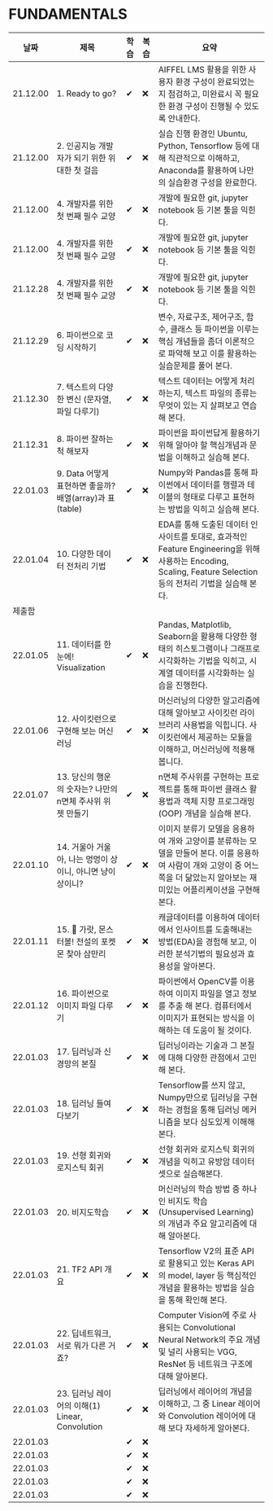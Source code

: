 # FUNDAMENTALS


|   날짜    |제목|학습|복습|요약|
|---|---|---|---|---|
|21.12.00|1. Ready to go?|✔|❌|AIFFEL LMS 활용을 위한 사용자 환경 구성이 완료되었는지 점검하고, 미완료시 꼭 필요한 환경 구성이 진행될 수 있도록 안내한다.|
|21.12.00|2. 인공지능 개발자가 되기 위한 위대한 첫 걸음|✔|❌|실습 진행 환경인 Ubuntu, Python, Tensorflow 등에 대해 직관적으로 이해하고, Anaconda를 활용하여 나만의 실습환경 구성을 완료한다.
|21.12.00|4. 개발자를 위한 첫 번째 필수 교양|✔|❌|개발에 필요한 git, jupyter notebook 등 기본 툴을 익힌다.|
|21.12.00|4. 개발자를 위한 첫 번째 필수 교양|✔|❌|개발에 필요한 git, jupyter notebook 등 기본 툴을 익힌다.|
|21.12.28|4. 개발자를 위한 첫 번째 필수 교양|✔|❌|개발에 필요한 git, jupyter notebook 등 기본 툴을 익힌다.|
|21.12.29|6. 파이썬으로 코딩 시작하기|✔|❌|변수, 자료구조, 제어구조, 함수, 클래스 등 파이썬을 이루는 핵심 개념들을 좀더 이론적으로 파악해 보고 이를 활용하는 실습문제를 풀어 본다.|
|21.12.30|7. 텍스트의 다양한 변신 (문자열, 파일 다루기)|✔|❌|텍스트 데이터는 어떻게 처리하는지, 텍스트 파일의 종류는 무엇이 있는 지 살펴보고 연습해 본다.|
|21.12.31|8. 파이썬 잘하는 척 해보자|✔|❌|파이썬을 파이썬답게 활용하기 위해 알아야 할 핵심개념과 문법을 이해하고 실습해 본다.|
|22.01.03|9. Data 어떻게 표현하면 좋을까? 배열(array)과 표(table)|✔|❌|Numpy와 Pandas를 통해 파이썬에서 데이터를 행렬과 테이블의 형태로 다루고 표현하는 방법을 익히고 실습해 본다.|
|22.01.04|10. 다양한 데이터 전처리 기법|✔|❌|EDA를 통해 도출된 데이터 인사이트를 토대로, 효과적인 Feature Engineering을 위해 사용하는 Encoding, Scaling, Feature Selection 등의 전처리 기법을 실습해 본다.
제출함|
|22.01.05|11. 데이터를 한눈에! Visualization|✔|❌|Pandas, Matplotlib, Seaborn을 활용해 다양한 형태의 히스토그램이나 그래프로 시각화하는 기법을 익히고, 시계열 데이터를 시각화하는 실습을 진행한다.|
|22.01.06|12. 사이킷런으로 구현해 보는 머신러닝|✔|❌|머신러닝의 다양한 알고리즘에 대해 알아보고 사이킷런 라이브러리 사용법을 익힙니다. 사이킷런에서 제공하는 모듈을 이해하고, 머신러닝에 적용해 봅니다.|
|22.01.07|13. 당신의 행운의 숫자는? 나만의 n면체 주사위 위젯 만들기|✔|❌|n면체 주사위를 구현하는 프로젝트를 통해 파이썬 클래스 활용법과 객체 지향 프로그래밍(OOP) 개념을 실습해 본다.|
|22.01.10|14. 거울아 거울아, 나는 멍멍이 상이니, 아니면 냥이 상이니?|✔|❌|이미지 분류기 모델을 응용하여 개와 고양이를 분류하는 모델을 만들어 본다. 이를 응용하여 사람이 개와 고양이 중 어느쪽을 더 닮았는지 알아보는 재미있는 어플리케이션을 구현해 본다.|
|22.01.11|15. 🦄 가랏, 몬스터볼! 전설의 포켓몬 찾아 삼만리|✔|❌|캐글데이터를 이용하여 데이터에서 인사이트를 도출해내는 방법(EDA)을 경험해 보고, 이러한 분석기법의 필요성과 효용성을 알아본다.|
|22.01.12|16. 파이썬으로 이미지 파일 다루기|✔|❌|파이썬에서 OpenCV를 이용하여 이미지 파일을 열고 정보를 추출 해 본다. 컴퓨터에서 이미지가 표현되는 방식을 이해하는 데 도움이 될 것이다.|
|22.01.03|17. 딥러닝과 신경망의 본질|✔|❌|딥러닝이라는 기술과 그 본질에 대해 다양한 관점에서 고민해 본다.|
|22.01.03|18. 딥러닝 들여다보기|✔|❌|Tensorflow를 쓰지 않고, Numpy만으로 딥러닝을 구현하는 경험을 통해 딥러닝 메커니즘을 보다 심도있게 이해해 본다.|
|22.01.03|19. 선형 회귀와 로지스틱 회귀|✔|❌|선형 회귀와 로지스틱 회귀의 개념을 익히고 유방암 데이터 셋으로 실습해본다.|
|22.01.03|20. 비지도학습|✔|❌|머신러닝의 학습 방법 중 하나인 비지도 학습(Unsupervised Learning)의 개념과 주요 알고리즘에 대해 알아본다.|
|22.01.03|21. TF2 API 개요|✔|❌|Tensorflow V2의 표준 API로 활용되고 있는 Keras API의 model, layer 등 핵심적인 개념을 활용하는 방법을 실습을 통해 확인해 본다.|
|22.01.03|22. 딥네트워크, 서로 뭐가 다른 거죠?|✔|❌|Computer Vision에 주로 사용되는 Convolutional Neural Network의 주요 개념 및 널리 사용되는 VGG, ResNet 등 네트워크 구조에 대해 알아본다.|
|22.01.03|23. 딥러닝 레이어의 이해(1) Linear, Convolution|✔|❌|딥러닝에서 레이어의 개념을 이해하고, 그 중 Linear 레이어와 Convolution 레이어에 대해 보다 자세하게 알아본다.|
|22.01.03||✔|❌||
|22.01.03||✔|❌||
|22.01.03||✔|❌||
|22.01.03||✔|❌||
|22.01.03||✔|❌||
